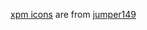 [xpm icons](https://github.com/SampathHN/Dotfiles/tree/master/.config/xmobar/xpm-status-icons) are from [jumper149](https://github.com/jumper149/xpm-status-icons)
